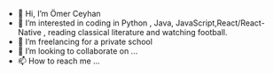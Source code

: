 - 👋 Hi, I’m Ömer Ceyhan 
- 👀 I’m interested in coding in Python , Java, 
JavaScript,React/React-Native ,  reading classical literature and watching football.
- 🌱 I’m freelancing for a private school
- 💞️ I’m looking to collaborate on ...
- 📫 How to reach me ...

<!---
ceyhan2712/ceyhan2712 is a ✨ special ✨ repository because its `README.md` (this file) appears on your GitHub profile.
You can click the Preview link to take a look at your changes.
--->
